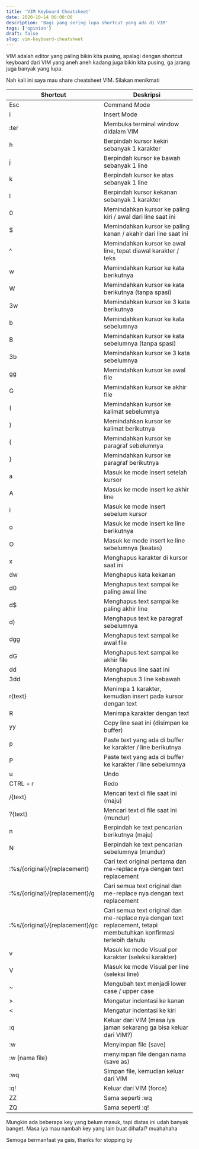 ```yaml
---
title: 'VIM Keyboard Cheatsheet'
date: 2020-10-14 06:00:00
description: 'Bagi yang sering lupa shortcut yang ada di VIM'
tags: ['opinion']
draft: false
slug: vim-keyboard-cheatsheet
---
```


VIM adalah editor yang paling bikin kita pusing, apalagi dengan shortcut keyboard dari VIM yang aneh aneh kadang juga bikin kita pusing, ga jarang juga banyak yang lupa.

Nah kali ini saya mau share cheatsheet VIM. Silakan menikmati

<table>
  <thead>
    <tr>
      <th>Shortcut</th>
      <th>Deskripsi</th>
    </tr>
  </thead>
  <tbody>
    <tr>
      <td>Esc</td>
      <td>Command Mode</td>
    </tr>
    <tr>
      <td>i</td>
      <td>Insert Mode</td>
    </tr>
    <tr>
      <td>:ter</td>
      <td>Membuka terminal window didalam VIM</td>
    </tr>
    <tr>
      <td>h</td>
      <td>Berpindah kursor kekiri sebanyak 1 karakter</td>
    </tr>
    <tr>
      <td>j</td>
      <td>Berpindah kursor ke bawah sebanyak 1 line</td>
    </tr>
    <tr>
      <td>k</td>
      <td>Berpindah kursor ke atas sebanyak 1 line</td>
    </tr>
    <tr>
      <td>l</td>
      <td>Berpindah kursor kekanan sebanyak 1 karakter</td>
    </tr>
    <tr>
      <td>0</td>
      <td>Memindahkan kursor ke paling kiri / awal dari line saat ini</td>
    </tr>
    <tr>
      <td>$</td>
      <td>Memindahkan kursor ke paling kanan / akahir dari line saat ini</td>
    </tr>
    <tr>
      <td>^</td>
      <td>Memindahkan kursor ke awal line, tepat diawal karakter / teks</td>
    </tr>
    <tr>
      <td>w</td>
      <td>Memindahkan kursor ke kata berikutnya</td>
    </tr>
    <tr>
      <td>W</td>
      <td>Memindahkan kursor ke kata berikutnya (tanpa spasi)</td>
    </tr>
    <tr>
      <td>3w</td>
      <td>Memindahkan kursor ke 3 kata berikutnya</td>
    </tr>
    <tr>
      <td>b</td>
      <td>Memindahkan kursor ke kata sebelumnya</td>
    </tr>
    <tr>
      <td>B</td>
      <td>Memindahkan kursor ke kata sebelumnya (tanpa spasi)</td>
    </tr>
    <tr>
      <td>3b</td>
      <td>Memindahkan kursor ke 3 kata sebelumnya </td>
    </tr>
    <tr>
      <td>gg</td>
      <td>Memindahkan kursor ke awal file</td>
    </tr>
    <tr>
      <td>G</td>
      <td>Memindahkan kursor ke akhir file</td>
    </tr>
    <tr>
      <td>(</td>
      <td>Memindahkan kursor ke kalimat sebelumnya</td>
    </tr>
    <tr>
      <td>)</td>
      <td>Memindahkan kursor ke kalimat berikutnya</td>
    </tr>
    <tr>
      <td>{</td>
      <td>Memindahkan kursor ke paragraf sebelumnya</td>
    </tr>
    <tr>
      <td>}</td>
      <td>Memindahkan kursor ke paragraf berikutnya</td>
    </tr>
    <tr>
      <td>a</td>
      <td>Masuk ke mode insert setelah kursor</td>
    </tr>
    <tr>
      <td>A</td>
      <td>Masuk ke mode insert ke akhir line</td>
    </tr>
    <tr>
      <td>i</td>
      <td>Masuk ke mode insert sebelum kursor</td>
    </tr>
    <tr>
      <td>o</td>
      <td>Masuk ke mode insert ke line berikutnya</td>
    </tr>
    <tr>
      <td>O</td>
      <td>Masuk ke mode insert ke line sebelumnya (keatas)</td>
    </tr>
    <tr>
      <td>x</td>
      <td>Menghapus karakter di kursor saat ini</td>
    </tr>
    <tr>
      <td>dw</td>
      <td>Menghapus kata kekanan</td>
    </tr>
    <tr>
      <td>d0</td>
      <td>Menghapus text sampai ke paling awal line</td>
    </tr>
    <tr>
      <td>d$</td>
      <td>Menghapus text sampai ke paling akhir line</td>
    </tr>
    <tr>
      <td>d)</td>
      <td>Menghapus text ke paragraf sebelumnya</td>
    </tr>
    <tr>
      <td>dgg</td>
      <td>Menghapus text sampai ke awal file</td>
    </tr>
    <tr>
      <td>dG</td>
      <td>Menghapus text sampai ke akhir file</td>
    </tr>
    <tr>
      <td>dd</td>
      <td>Menghapus line saat ini</td>
    </tr>
    <tr>
      <td>3dd</td>
      <td>Menghapus 3 line kebawah</td>
    </tr>
    <tr>
      <td>r{text}</td>
      <td>Menimpa 1 karakter, kemudian insert pada kursor dengan text</td>
    </tr>
    <tr>
      <td>R</td>
      <td>Menimpa karakter dengan text</td>
    </tr>
    <tr>
      <td>yy</td>
      <td>Copy line saat ini (disimpan ke buffer)</td>
    </tr>
    <tr>
      <td>p</td>
      <td>Paste text yang ada di buffer ke karakter / line berikutnya</td>
    </tr>
    <tr>
      <td>P</td>
      <td>Paste text yang ada di buffer ke karakter / line sebelumnya</td>
    </tr>
    <tr>
      <td>u</td>
      <td>Undo</td>
    </tr>
    <tr>
      <td>CTRL + r</td>
      <td>Redo</td>
    </tr>
    <tr>
      <td>/{text}</td>
      <td>Mencari text di file saat ini (maju)</td>
    </tr>
    <tr>
      <td>?{text}</td>
      <td>Mencari text di file saat ini (mundur)</td>
    </tr>
    <tr>
      <td>n</td>
      <td>Berpindah ke text pencarian berikutnya (maju)</td>
    </tr>
    <tr>
      <td>N</td>
      <td>Berpindah ke text pencarian sebelumnya (mundur)</td>
    </tr>
    <tr>
      <td>:%s/{original}/{replacement}</td>
      <td>Cari text original pertama dan me-replace nya dengan text replacement</td>
    </tr>
    <tr>
      <td>:%s/{original}/{replacement}/g</td>
      <td>Cari semua text original dan me-replace nya dengan text replacement</td>
    </tr>
    <tr>
      <td>:%s/{original}/{replacement}/gc</td>
      <td>Cari semua text original dan me-replace nya dengan text replacement, tetapi membutuhkan konfirmasi terlebih dahulu</td>
    </tr>
    <tr>
      <td>v</td>
      <td>Masuk ke mode Visual per karakter (seleksi karakter)</td>
    </tr>
    <tr>
      <td>V</td>
      <td>Masuk ke mode Visual per line (seleksi line)</td>
    </tr>
    <tr>
      <td>~</td>
      <td>Mengubah text menjadi lower case / upper case</td>
    </tr>
    <tr>
      <td>></td>
      <td>Mengatur indentasi ke kanan</td>
    </tr>
    <tr>
      <td><</td>
      <td>Mengatur indentasi ke kiri</td>
    </tr>
    <tr>
      <td>:q</td>
      <td>Keluar dari VIM (masa iya jaman sekarang ga bisa keluar dari VIM?)</td>
    </tr>
    <tr>
      <td>:w</td>
      <td>Menyimpan file (save)</td>
    </tr>
    <tr>
      <td>:w {nama file}</td>
      <td>menyimpan file dengan nama (save as)</td>
    </tr>
    <tr>
      <td>:wq</td>
      <td>Simpan file, kemudian keluar dari VIM</td>
    </tr>
    <tr>
      <td>:q!</td>
      <td>Keluar dari VIM (force)</td>
    </tr>
    <tr>
      <td>ZZ</td>
      <td>Sama seperti :wq</td>
    </tr>
    <tr>
      <td>ZQ</td>
      <td>Sama seperti :q!</td>
    </tr>
  </tbody>
</table>

Mungkin ada beberapa key yang belum masuk, tapi diatas ini udah banyak banget. Masa iya mau nambah key yang lain buat dihafal? muahahaha

Semoga bermanfaat ya gais, thanks for stopping by
